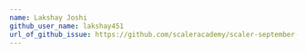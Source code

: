 ```yaml
---
name: Lakshay Joshi
github_user_name: lakshay451
url_of_github_issue: https://github.com/scaleracademy/scaler-september-open-source-challenge/issues/333
---
```

